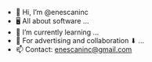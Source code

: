- 👋 Hi, I’m @enescaninc
- 🖥️ All about software ...
- 🌱 I’m currently learning ... 
- 🤝 For advertising and collaboration ⬇ ...
- 📫 Contact: enescaninc@gmail.com
